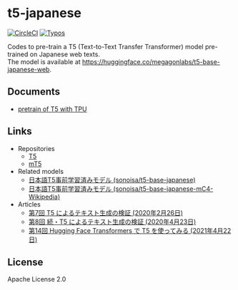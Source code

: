 
# t5-japanese

[![CircleCI](https://circleci.com/gh/megagonlabs/t5-japanese/tree/master.svg?style=svg)](https://circleci.com/gh/megagonlabs/t5-japanese/tree/master)
[![Typos](https://github.com/megagonlabs/t5-japanese/actions/workflows/typos.yml/badge.svg)](https://github.com/megagonlabs/t5-japanese/actions/workflows/typos.yml)

Codes to pre-train a T5 (Text-to-Text Transfer Transformer) model pre-trained on Japanese web texts.  
The model is available at <https://huggingface.co/megagonlabs/t5-base-japanese-web>.

## Documents

- [pretrain of T5 with TPU](docs/mC4_wiki40b.md)

## Links

- Repositories
    - [T5](https://github.com/google-research/text-to-text-transfer-transformer)
    - [mT5](https://github.com/google-research/multilingual-t5)
- Related models
    - [日本語T5事前学習済みモデル (sonoisa/t5-base-japanese)](https://huggingface.co/sonoisa/t5-base-japanese)
    - [日本語T5事前学習済みモデル (sonoisa/t5-base-japanese-mC4-Wikipedia)](https://huggingface.co/sonoisa/t5-base-japanese-mC4-Wikipedia)
- Articles
    - [第7回 T5 によるテキスト生成の検証 (2020年2月26日)](https://www.ogis-ri.co.jp/otc/hiroba/technical/similar-document-search/part7.html)
    - [第8回 続・T5 によるテキスト生成の検証 (2020年4月23日)](https://www.ogis-ri.co.jp/otc/hiroba/technical/similar-document-search/part8.html)
    - [第14回 Hugging Face Transformers で T5 を使ってみる (2021年4月22日)](https://www.ogis-ri.co.jp/otc/hiroba/technical/similar-document-search/part14.html)

## License

Apache License 2.0

